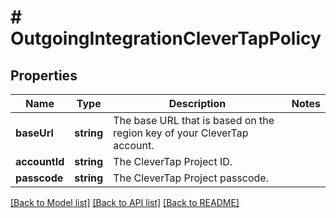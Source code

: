# # OutgoingIntegrationCleverTapPolicy

## Properties

Name | Type | Description | Notes
------------ | ------------- | ------------- | -------------
**baseUrl** | **string** | The base URL that is based on the region key of your CleverTap account. | 
**accountId** | **string** | The CleverTap Project ID. | 
**passcode** | **string** | The CleverTap Project passcode. | 

[[Back to Model list]](../../README.md#documentation-for-models) [[Back to API list]](../../README.md#documentation-for-api-endpoints) [[Back to README]](../../README.md)


